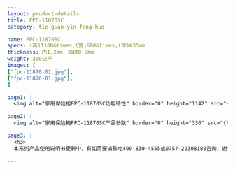 ```yaml
---
layout: product-details
title: FPC-11870SC
category: tie-guan-yin-fang-huo

name: FPC-11870SC
specs: (高)1180&times;(宽)690&times;(深)635mm
thickness: 门1.2mm，箱体0.8mm
weight: 300公斤
images: [
["fpc-11870-01.jpg"],
["fpc-11870-01.jpg"],
]

page1: |
  <img alt="家用保险柜FPC-11870SC功能特性" border="0" height="1142" src="{PRODUCT_IMAGES}fpc-gn.jpg" width="538" />

page2: |
  <img alt="家用保险箱FPC-11870SC产品参数" border="0" height="336" src="{PRODUCT_IMAGES}fpc-cpcs.jpg" width="538" />

page3: |
  <h3>
  本系列产品使用说明书更新中，有如需要请致电400-830-4555或0757-22308180咨询，谢谢！</h3>

---
```

